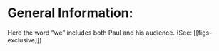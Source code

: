# General Information:

Here the word “we” includes both Paul and his audience. (See: [[figs-exclusive]])